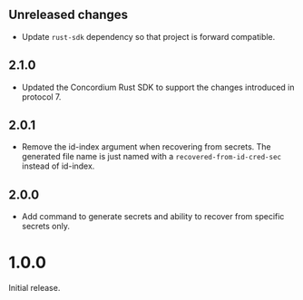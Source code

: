 ## Unreleased changes

- Update `rust-sdk` dependency so that project is forward compatible.

## 2.1.0

- Updated the Concordium Rust SDK to support the changes introduced in protocol 7.

## 2.0.1

- Remove the id-index argument when recovering from secrets. The generated file
  name is just named with a `recovered-from-id-cred-sec` instead of id-index.

## 2.0.0

- Add command to generate secrets and ability to recover from specific secrets only.

# 1.0.0

Initial release.
